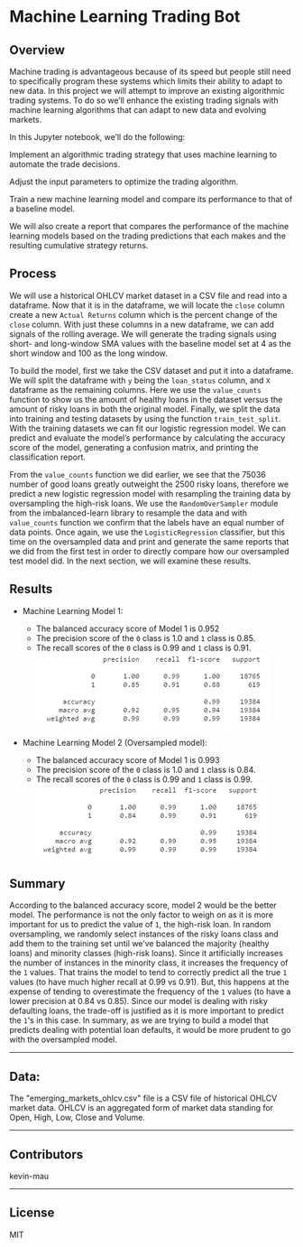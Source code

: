 # Machine Learning Trading Bot

## Overview

Machine trading is advantageous because of its speed but people still need to specifically program these systems which limits their ability to adapt
to new data. In this project we will attempt to improve an existing algorithmic trading systems. To do so we’ll enhance the existing trading signals
with machine learning algorithms that can adapt to new data and evolving markets.

In this Jupyter notebook, we’ll do the following:

Implement an algorithmic trading strategy that uses machine learning to automate the trade decisions.

Adjust the input parameters to optimize the trading algorithm.

Train a new machine learning model and compare its performance to that of a baseline model.

We will also create a report that compares the performance of the machine learning models based on the trading predictions that each makes and the
resulting cumulative strategy returns.

## Process

We will use a historical OHLCV market dataset in a CSV file and read into a dataframe.  Now that it is in the dataframe, we will locate the `close` 
column create a new `Actual Returns` column which is the percent change of the `close` column.  With just these columns in a new dataframe, we can
add signals of the rolling average.  We will generate the trading signals using short- and long-window SMA values with the baseline model set at 4 as 
the short window and 100 as the long window.



To build the model, first we take the CSV dataset and put it into a dataframe.  We will split the dataframe with `y` being the `loan_status` column, 
and `X` dataframe as the remaining columns.  Here we use the `value_counts` function to show us the amount of healthy loans in the dataset versus
the amount of risky loans in both the original model.  Finally, we split the data into training and testing datasets by using the function
`train_test_split`.  With the training datasets we can fit our logistic regression model.  We can predict and evaluate the model’s performance by
calculating the accuracy score of the model, generating a confusion matrix, and printing the classification report.

From the `value_counts` function we did earlier, we see that the 75036 number of good loans greatly outweight the 2500 risky loans, therefore we 
predict a new logistic regression model with resampling the training data by oversampling the high-risk loans.  We use the `RandomOverSampler`
module from the imbalanced-learn library to resample the data and with `value_counts` function we confirm that the labels have an equal number of data 
points.  Once again, we use the `LogisticRegression` classifier, but this time on the oversampled data and print and generate the same reports that we 
did from the first test in order to directly compare how our oversampled test model did.  In the next section, we will examine these results.

## Results

* Machine Learning Model 1:
  * The balanced accuracy score of Model 1 is 0.952
  * The precision score of the `0` class is 1.0 and `1` class is 0.85.
  * The recall scores of the `0` class is 0.99 and `1` class is 0.91.
![classification_report_1](https://github.com/kevin-mau/credit_risk_resampling/blob/main/Resources/classification_report_1.PNG?raw=true)

* Machine Learning Model 2 (Oversampled model):
  * The balanced accuracy score of Model 1 is 0.993
  * The precision score of the `0` class is 1.0 and `1` class is 0.84.
  * The recall scores of the `0` class is 0.99 and `1` class is 0.99.
![classification_report_2](https://github.com/kevin-mau/credit_risk_resampling/blob/main/Resources/classification_report_2.PNG?raw=true)


## Summary

According to the balanced accuracy score, model 2 would be the better model.  The performance is not the only factor to weigh on as it is more important
for us to predict the value of `1`, the high-risk loan.  In random oversampling, we randomly select instances of the risky loans class and add them to the
training set until we’ve balanced the majority (healthy loans) and minority classes (high-risk loans).  Since it artificially increases the number of instances
in the minority class, it increases the frequency of the `1` values.  That trains the model to tend to correctly predict all the true `1` values (to have much
higher recall at 0.99 vs 0.91). But, this happens at the expense of tending to overestimate the frequency of the `1` values (to have a lower precision at 0.84
vs 0.85).  Since our model is dealing with risky defaulting loans, the trade-off is justified as it is more important to predict the `1`'s in this case.  In
summary, as we are trying to build a model that predicts dealing with potential loan defaults, it would be more prudent to go with the oversampled model.

---

## Data:

The "emerging_markets_ohlcv.csv" file is a CSV file of historical OHLCV market data.  OHLCV is an aggregated form of market data standing for Open, High, Low, Close and Volume.

---

## Contributors

kevin-mau

---

## License

MIT
